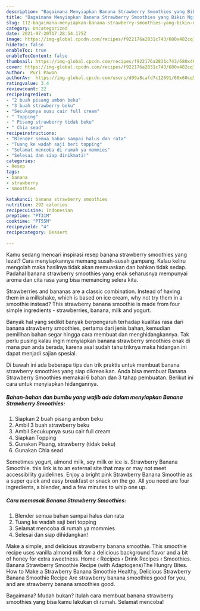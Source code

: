 ```yaml
---
description: "Bagaimana Menyiapkan Banana Strawberry Smoothies yang Bikin Ngiler"
title: "Bagaimana Menyiapkan Banana Strawberry Smoothies yang Bikin Ngiler"
slug: 112-bagaimana-menyiapkan-banana-strawberry-smoothies-yang-bikin-ngiler
category: Uncategorized
date: 2021-07-20T17:28:54.175Z
image: https://img-global.cpcdn.com/recipes/f922176a2831c743/680x482cq70/banana-strawberry-smoothies-foto-resep-utama.jpg
hideToc: false
enableToc: true
enableTocContent: false
thumbnail: https://img-global.cpcdn.com/recipes/f922176a2831c743/680x482cq70/banana-strawberry-smoothies-foto-resep-utama.jpg
cover: https://img-global.cpcdn.com/recipes/f922176a2831c743/680x482cq70/banana-strawberry-smoothies-foto-resep-utama.jpg
author:  Puri Pawon
authorAv:  https://img-global.cpcdn.com/users/d99a8cafd7c12691/60x60cq50/avatar.jpg
ratingvalue: 3.4
reviewcount: 22
recipeingredient:
- "2 buah pisang ambon beku"
- "3 buah strawberry beku"
- "Secukupnya susu cair full cream"
- " Topping"
- " Pisang strawberry tidak beku"
- " Chia sead"
recipeinstructions:
- "Blender semua bahan sampai halus dan rata"
- "Tuang ke wadah saji beri topping"
- "Selamat mencoba di rumah ya mommies"
- "Selesai dan siap dinikmati!"
categories:
- Resep
tags:
- banana
- strawberry
- smoothies

katakunci: banana strawberry smoothies 
nutrition: 292 calories
recipecuisine: Indonesian
preptime: "PT31M"
cooktime: "PT55M"
recipeyield: "4"
recipecategory: Dessert

---
```



Kamu sedang mencari inspirasi resep banana strawberry smoothies yang lezat? Cara menyiapkannya memang susah-susah gampang. Kalau keliru mengolah maka hasilnya tidak akan memuaskan dan bahkan tidak sedap. Padahal banana strawberry smoothies yang enak seharusnya mempunyai aroma dan cita rasa yang bisa memancing selera kita.


Strawberries and bananas are a classic combination. Instead of having them in a milkshake, which is based on ice cream, why not try them in a smoothie instead? This strawberry banana smoothie is made from four simple ingredients - strawberries, banana, milk and yogurt.

Banyak hal yang sedikit banyak berpengaruh terhadap kualitas rasa dari banana strawberry smoothies, pertama dari jenis bahan, kemudian pemilihan bahan segar hingga cara membuat dan menghidangkannya. Tak perlu pusing kalau ingin menyiapkan banana strawberry smoothies enak di mana pun anda berada, karena asal sudah tahu triknya maka hidangan ini dapat menjadi sajian spesial.


Di bawah ini ada beberapa tips dan trik praktis untuk membuat banana strawberry smoothies yang siap dikreasikan. Anda bisa membuat Banana Strawberry Smoothies memakai 6 bahan dan 3 tahap pembuatan. Berikut ini cara untuk menyiapkan hidangannya.

<!--inarticleads1-->

##### Bahan-bahan dan bumbu yang wajib ada dalam menyiapkan Banana Strawberry Smoothies:

1. Siapkan 2 buah pisang ambon beku
1. Ambil 3 buah strawberry beku
1. Ambil Secukupnya susu cair full cream
1. Siapkan  Topping
1. Gunakan  Pisang, strawberry (tidak beku)
1. Gunakan  Chia sead


Sometimes yogurt, almond milk, soy milk or ice is. Strawberry Banana Smoothie. this link is to an external site that may or may not meet accessibility guidelines. Enjoy a bright pink Strawberry Banana Smoothie as a super quick and easy breakfast or snack on the go. All you need are four ingredients, a blender, and a few minutes to whip one up. 

<!--inarticleads2-->

##### Cara memasak Banana Strawberry Smoothies:

1. Blender semua bahan sampai halus dan rata
1. Tuang ke wadah saji beri topping
1. Selamat mencoba di rumah ya mommies
1. Selesai dan siap dihidangkan!

Make a simple, and delicious strawberry banana smoothie. This smoothie recipe uses vanilla almond milk for a delicious background flavor and a bit of honey for extra sweetness. Home ‹ Recipes ‹ Drink Recipes ‹ Smoothies. Banana Strawberry Smoothie Recipe (with Adaptogens)The Hungry Bites. How to Make a Strawberry Banana Smoothie Healthy, Delicious Strawberry Banana Smoothie Recipe Are strawberry banana smoothies good for you, and are strawberry banana smoothies good. 

Bagaimana? Mudah bukan? Itulah cara membuat banana strawberry smoothies yang bisa kamu lakukan di rumah. Selamat mencoba!
